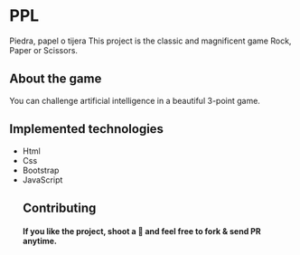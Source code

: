 
# PPL
Piedra, papel o tijera
This project is the classic and magnificent game Rock, Paper or Scissors.
<h2> About the game</h2>
You can challenge artificial intelligence in a beautiful 3-point game.
<h2> Implemented technologies </h2>
<ul>
<li>Html</li>
<li>Css</li>
<li>Bootstrap</li>
<li>JavaScript</li>
<h2>Contributing</h2>
<h4>If you like the project, shoot a 🌟 and feel free to fork & send PR anytime.</h4>
